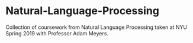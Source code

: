 # Natural-Language-Processing

Collection of coursework from Natural Language Processing taken at NYU Spring 2019 with Professor Adam Meyers.

